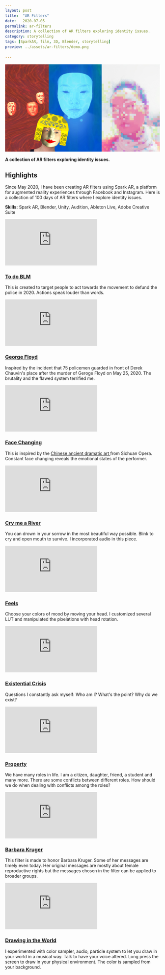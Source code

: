 ```yaml
---
layout: post
title:  "AR Filters"
date:   2020-07-05
permalink: ar-filters
description: A collection of AR filters exploring identity issues.
category: storytelling
tags: [SparkAR, film, 3D, Blender, storytelling]
preview: ../assets/ar-filters/demo.png

---
```


![assets/ar-filters/demo.png](assets/ar-filters/demo.png)

**A collection of AR filters exploring identity issues.**

## Highlights

Since May 2020, I have been creating AR filters using Spark AR, a platform for augmented reality experiences through Facebook and Instagram. Here is a collection of 100 days of AR filters where I explore identity issues. 

**Skills:** Spark AR, Blender, Unity, Audition, Ableton Live, Adobe Creative Suite

<div class="grid-parent">

<div>
<div class="iframe-container-vertical">
<iframe  class="responsive-iframe" src="https://www.youtube.com/embed/DOcL6WPwM3M" frameborder="0" allow="accelerometer; autoplay; clipboard-write; encrypted-media; gyroscope; picture-in-picture" allowfullscreen></iframe>
</div>

<h3>
<a href="https://www.instagram.com/ar/624572091465386/"> 
To do BLM 
</a></h3>
<p class="fine-print"> 
This is created to target people to act towards the movement to defund the police in 2020. Actions speak louder than words.
</p>
</div>

<div>
<div class="iframe-container-vertical">
<iframe  class="responsive-iframe" src="https://www.youtube.com/embed/icw54khD9sw" frameborder="0" allow="accelerometer; autoplay; clipboard-write; encrypted-media; gyroscope; picture-in-picture" allowfullscreen></iframe>
</div>


<h3>
<a href="https://instagram.com/ar/384247682536212/"> 
George Floyd 
</a></h3>
<p class="fine-print"> 
Inspired by the incident that 75 policemen guarded in front of Derek Chauvin's place after the murder of Geroge Floyd on May 25, 2020. The brutality and the flawed system terrified me.
</p>
</div>


<div>
<div class="iframe-container-vertical">
<iframe  class="responsive-iframe" src="https://www.youtube.com/embed/9nzHOaSxth4" frameborder="0" allow="accelerometer; autoplay; clipboard-write; encrypted-media; gyroscope; picture-in-picture" allowfullscreen></iframe>
</div>

<h3>
<a href="https://instagram.com/ar/855888854895272/"> 
Face Changing
</a></h3>
<p class="fine-print">This is inspired by the <a href="https://www.youtube.com/watch?v=9m45LXxX-IY"> Chinese ancient dramatic art </a>from Sichuan Opera. Constant face changing reveals the emotional states of the performer. </p>
</div>


<div>
<div class="iframe-container-vertical">
<iframe  class="responsive-iframe" src="https://www.youtube.com/embed/jcbApqlP8xQ" frameborder="0" allow="accelerometer; autoplay; clipboard-write; encrypted-media; gyroscope; picture-in-picture" allowfullscreen></iframe>
</div>


<h3>
<a href="https://instagram.com/ar/948732372236648/"> 
Cry me a River
</a></h3>
<p class="fine-print">You can drown in your sorrow in the most beautiful way possible. Blink to cry and open mouth to survive. I incorporated audio in this piece. </p>
</div>

<div>
<div class="iframe-container-vertical">
<iframe  class="responsive-iframe" src="https://www.youtube.com/embed/CnYZOe4dqMw" frameborder="0" allow="accelerometer; autoplay; clipboard-write; encrypted-media; gyroscope; picture-in-picture" allowfullscreen></iframe>
</div>

<h3>
<a href="https://instagram.com/ar/236310671119444/"> 
Feels
</a></h3>
<p class="fine-print"> 
Choose your colors of mood by moving your head. I customized several LUT and manipulated the pixelations with head rotation.

</p>
</div>


<div>
<div class="iframe-container-vertical">
<iframe  class="responsive-iframe" src="https://www.youtube.com/embed/2gSJVx-LkMU" frameborder="0" allow="accelerometer; autoplay; clipboard-write; encrypted-media; gyroscope; picture-in-picture" allowfullscreen></iframe>
</div>

<h3>
<a href="https://instagram.com/ar/2736256606480132/"> 
Existential Crisis
</a></h3>
<p class="fine-print"> 
Questions I constantly ask myself: Who am I? What's the point? Why do we exist?
</p>
</div>

<div>
<div class="iframe-container-vertical">
<iframe  class="responsive-iframe" src="https://www.youtube.com/embed/anstzm97H2w" frameborder="0" allow="accelerometer; autoplay; clipboard-write; encrypted-media; gyroscope; picture-in-picture" allowfullscreen></iframe>
</div>

<h3>
<a href="https://instagram.com/ar/268298264313019/"> 
Property
</a></h3>
<p class="fine-print"> 
We have many roles in life. I am a citizen, daughter, friend, a student and many more. There are some conflicts between different roles. How should we do when dealing with conflicts among the roles?


</p>
</div>


<div>
<div class="iframe-container-vertical">
<iframe  class="responsive-iframe" src="https://www.youtube.com/embed/cSQ1LnA04GA" frameborder="0" allow="accelerometer; autoplay; clipboard-write; encrypted-media; gyroscope; picture-in-picture" allowfullscreen></iframe>
</div>

<h3>
<a href="https://instagram.com/ar/896483817492469/"> 
Barbara Kruger
</a></h3>
<p class="fine-print"> 
This filter is made to honor Barbara Kruger. Some of her messages are timely even today. Her original messages are mostly about female reproductive rights but the messages chosen in the filter can be applied to broader groups.


</p>
</div>


<div>
<div class="iframe-container-vertical">
<iframe  class="responsive-iframe" src="https://www.youtube.com/embed/ihbGRpPZMjU" frameborder="0" allow="accelerometer; autoplay; clipboard-write; encrypted-media; gyroscope; picture-in-picture" allowfullscreen></iframe>
</div>


<h3>
<a href="https://instagram.com/ar/571194523779960/"> 
Drawing in the World
</a></h3>
<p class="fine-print"> 
I experimented with color sampler, audio, particle system to let you draw in your world in a musical way. Talk to have your voice altered. Long press the screen to draw in your physical environment. The color is sampled from your background.
</p>
</div>

</div>
